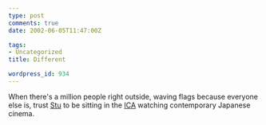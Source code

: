 ```yaml
---
type: post
comments: true
date: 2002-06-05T11:47:00Z

tags:
- Uncategorized
title: Different

wordpress_id: 934
---
```


When there's a million people right outside, waving flags because everyone else is, trust [Stu](http://www.t-melt.com/?p=blogger/2002_06_01_archive.html#77334285) to be sitting in the [ICA](http://www.ica.org.uk/) watching contemporary Japanese cinema.
